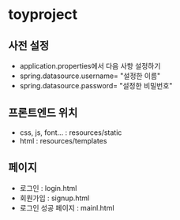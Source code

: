 # toyproject

## 사전 설정
- application.properties에서 다음 사항 설정하기
- spring.datasource.username= "설정한 이름"
- spring.datasource.password= "설정한 비밀번호" 

## 프론트엔드 위치 
- css, js, font... : resources/static
- html : resources/templates

## 페이지
- 로그인 : login.html
- 회원가입 : signup.html
- 로그인 성공 페이지 : mainl.html
